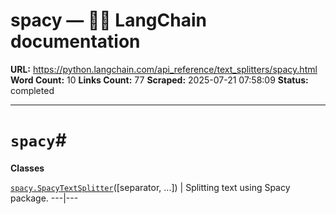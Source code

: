 # spacy — 🦜🔗 LangChain  documentation

**URL:** https://python.langchain.com/api_reference/text_splitters/spacy.html
**Word Count:** 10
**Links Count:** 77
**Scraped:** 2025-07-21 07:58:09
**Status:** completed

---

# `spacy`\#

**Classes**

[`spacy.SpacyTextSplitter`](https://python.langchain.com/api_reference/text_splitters/spacy/langchain_text_splitters.spacy.SpacyTextSplitter.html#langchain_text_splitters.spacy.SpacyTextSplitter "langchain_text_splitters.spacy.SpacyTextSplitter")\(\[separator, ...\]\) | Splitting text using Spacy package.   ---|---